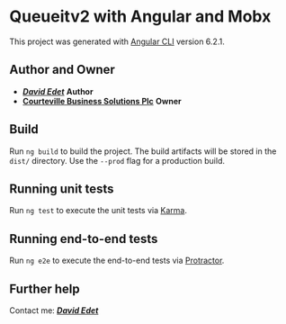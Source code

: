 # Queueitv2 with Angular and Mobx 

This project was generated with [Angular CLI](https://github.com/angular/angular-cli) version 6.2.1.

## Author and Owner

- [**_David Edet_**](https://davidedet.com) **Author**
- [**Courteville Business Solutions Plc**](https://courtevillegroup.com) **Owner**

## Build

Run `ng build` to build the project. The build artifacts will be stored in the `dist/` directory. Use the `--prod` flag for a production build.

## Running unit tests

Run `ng test` to execute the unit tests via [Karma](https://karma-runner.github.io).

## Running end-to-end tests

Run `ng e2e` to execute the end-to-end tests via [Protractor](http://www.protractortest.org/).

## Further help

Contact me: [**_David Edet_**](https://davidedet.com)